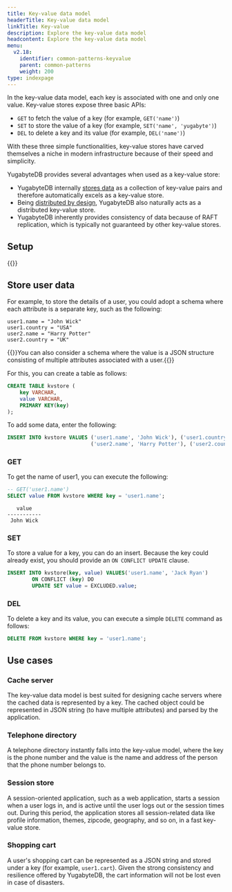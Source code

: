 ```yaml
---
title: Key-value data model
headerTitle: Key-value data model
linkTitle: Key-value
description: Explore the key-value data model
headcontent: Explore the key-value data model
menu:
  v2.18:
    identifier: common-patterns-keyvalue
    parent: common-patterns
    weight: 200
type: indexpage
---
```


In the key-value data model, each key is associated with one and only one value. Key-value stores expose three basic APIs:

- `GET` to fetch the value of a key (for example, `GET('name')`)
- `SET` to store the value of a key (for example, `SET('name', 'yugabyte')`)
- `DEL` to delete a key and its value (for example, `DEL('name')`)

With these three simple functionalities, key-value stores have carved themselves a niche in modern infrastructure because of their speed and simplicity.

YugabyteDB provides several advantages when used as a key-value store:

- YugabyteDB internally [stores data](../../../architecture/docdb/persistence/) as a collection of key-value pairs and therefore automatically excels as a key-value store.
- Being [distributed by design](../../../architecture/transactions/distributed-txns/), YugabyteDB also naturally acts as a distributed key-value store.
- YugabyteDB inherently provides consistency of data because of RAFT replication, which is typically not guaranteed by other key-value stores.

## Setup

{{<cluster-setup-tabs>}}

## Store user data

For example, to store the details of a user, you could adopt a schema where each attribute is a separate key, such as the following:

```json{.nocopy}
user1.name = "John Wick"
user1.country = "USA"
user2.name = "Harry Potter"
user2.country = "UK"
```

{{<note title="Note">}}You can also consider a schema where the value is a JSON structure consisting of multiple attributes associated with a user.{{</note>}}

For this, you can create a table as follows:

```sql
CREATE TABLE kvstore (
    key VARCHAR,
    value VARCHAR,
    PRIMARY KEY(key)
);
```

To add some data, enter the following:

```sql
INSERT INTO kvstore VALUES ('user1.name', 'John Wick'), ('user1.country', 'USA'),
                           ('user2.name', 'Harry Potter'), ('user2.country', 'UK');
```

### GET

To get the name of user1, you can execute the following:

```sql
-- GET('user1.name')
SELECT value FROM kvstore WHERE key = 'user1.name';
```

```output
   value
-----------
 John Wick
```

### SET

To store a value for a key, you can do an insert. Because the key could already exist, you should provide an `ON CONFLICT UPDATE` clause.

```sql
INSERT INTO kvstore(key, value) VALUES('user1.name', 'Jack Ryan') 
        ON CONFLICT (key) DO
        UPDATE SET value = EXCLUDED.value;
```

### DEL

To delete a key and its value, you can execute a simple `DELETE` command as follows:

```sql
DELETE FROM kvstore WHERE key = 'user1.name';
```

## Use cases

### Cache server

The key-value data model is best suited for designing cache servers where the cached data is represented by a key. The cached object could be represented in JSON string (to have multiple attributes) and parsed by the application.

### Telephone directory

A telephone directory instantly falls into the key-value model, where the key is the phone number and the value is the name and address of the person that the phone number belongs to.

### Session store

A session-oriented application, such as a web application, starts a session when a user logs in, and is active until the user logs out or the session times out. During this period, the application stores all session-related data like profile information, themes, zipcode, geography, and so on, in a fast key-value store.

### Shopping cart

A user's shopping cart can be represented as a JSON string and stored under a key (for example, `user1.cart`). Given the strong consistency and resilience offered by YugabyteDB, the cart information will not be lost even in case of disasters.
